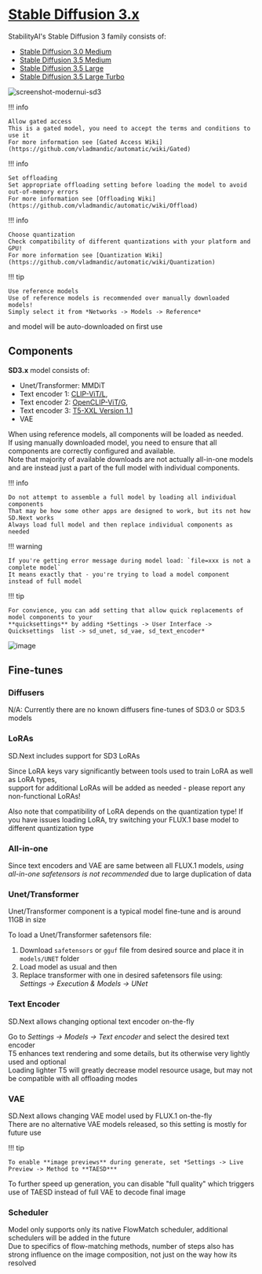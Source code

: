 # [Stable Diffusion 3.x](https://stability.ai/news/stable-diffusion-3-medium)

StabilityAI's Stable Diffusion 3 family consists of:
- [Stable Diffusion 3.0 Medium](https://huggingface.co/stabilityai/stable-diffusion-3-medium-diffusers)
- [Stable Diffusion 3.5 Medium](https://huggingface.co/stabilityai/stable-diffusion-3.5-medium-diffusers)
- [Stable Diffusion 3.5 Large](https://huggingface.co/stabilityai/stable-diffusion-3.5-large)
- [Stable Diffusion 3.5 Large Turbo](https://huggingface.co/stabilityai/stable-diffusion-3.5-large-turbo)

![screenshot-modernui-sd3](https://github.com/user-attachments/assets/1ed02ecc-23e4-4fda-8ae5-2d7393dc530c)

!!! info

    Allow gated access
    This is a gated model, you need to accept the terms and conditions to use it  
    For more information see [Gated Access Wiki](https://github.com/vladmandic/automatic/wiki/Gated)

!!! info

    Set offloading
    Set appropriate offloading setting before loading the model to avoid out-of-memory errors  
    For more information see [Offloading Wiki](https://github.com/vladmandic/automatic/wiki/Offload)  

!!! info

    Choose quantization
    Check compatibility of different quantizations with your platform and GPU!  
    For more information see [Quantization Wiki](https://github.com/vladmandic/automatic/wiki/Quantization)  

!!! tip

    Use reference models
    Use of reference models is recommended over manually downloaded models!  
    Simply select it from *Networks -> Models -> Reference*  
  and model will be auto-downloaded on first use  

## Components

**SD3.x** model consists of:
- Unet/Transformer: MMDiT  
- Text encoder 1: [CLIP-ViT/L](https://huggingface.co/openai/clip-vit-large-patch14),
- Text encoder 2: [OpenCLIP-ViT/G](https://huggingface.co/laion/CLIP-ViT-bigG-14-laion2B-39B-b160k),
- Text encoder 3: [T5-XXL Version 1.1](https://huggingface.co/google/t5-v1_1-xxl)  
- VAE

When using reference models, all components will be loaded as needed.  
If using manually downloaded model, you need to ensure that all components are correctly configured and available.  
Note that majority of available downloads are not actually all-in-one models and are instead just a part of the full model with individual components.

!!! info

    Do not attempt to assemble a full model by loading all individual components  
    That may be how some other apps are designed to work, but its not how SD.Next works  
    Always load full model and then replace individual components as needed  

!!! warning

    If you're getting error message during model load: `file=xxx is not a complete model`  
    It means exactly that - you're trying to load a model component instead of full model  

!!! tip

    For convience, you can add setting that allow quick replacements of model components to your   
    **quicksettings** by adding *Settings -> User Interface -> Quicksettings  list -> sd_unet, sd_vae, sd_text_encoder*

![image](https://github.com/user-attachments/assets/37a6b28f-2b80-4981-bf98-29290352733e)

## Fine-tunes

### Diffusers

N/A: Currently there are no known diffusers fine-tunes of SD3.0 or SD3.5 models

### LoRAs

SD.Next includes support for SD3 LoRAs  

Since LoRA keys vary significantly between tools used to train LoRA as well as LoRA types,  
support for additional LoRAs will be added as needed - please report any non-functional LoRAs!

Also note that compatibility of LoRA depends on the quantization type!
If you have issues loading LoRA, try switching your FLUX.1 base model to different quantization type  

### All-in-one

Since text encoders and VAE are same between all FLUX.1 models, *using all-in-one safetensors is not recommended* due to large duplication of data  

### Unet/Transformer

Unet/Transformer component is a typical model fine-tune and is around 11GB in size  

To load a Unet/Transformer safetensors file:  
1. Download `safetensors` or `gguf` file from desired source and place it in `models/UNET` folder  
2. Load model as usual and then  
3. Replace transformer with one in desired safetensors file using:  
   *Settings -> Execution & Models -> UNet*  

### Text Encoder

SD.Next allows changing optional text encoder on-the-fly  

Go to *Settings -> Models -> Text encoder* and select the desired text encoder  
T5 enhances text rendering and some details, but its otherwise very lightly used and optional  
Loading lighter T5 will greatly decrease model resource usage, but may not be compatible with all offloading modes  

### VAE

SD.Next allows changing VAE model used by FLUX.1 on-the-fly  
There are no alternative VAE models released, so this setting is mostly for future use  

!!! tip

    To enable **image previews** during generate, set *Settings -> Live Preview -> Method to **TAESD***  

To further speed up generation, you can disable "full quality" which triggers use of TAESD instead of full VAE to decode final image  

### Scheduler

Model only supports only its native FlowMatch scheduler, additional schedulers will be added in the future  
Due to specifics of flow-matching methods, number of steps also has strong influence on the image composition, not just on the way how its resolved
